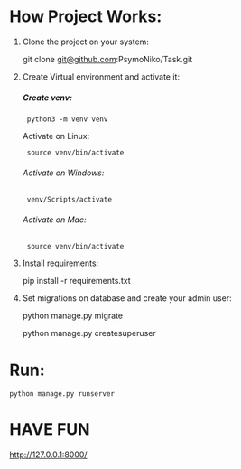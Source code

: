 # How Project Works:

1) Clone the project on your system:

    
    git clone git@github.com:PsymoNiko/Task.git

2) Create Virtual environment and activate it:
    <h5>Create venv:</h5>
    
        python3 -m venv venv    

    <h66>Activate on Linux:</h6>

        source venv/bin/activate

    <h6>Activate on Windows:</h6>
        
        venv/Scripts/activate

    <h6>Activate on Mac:</h6>
        
        source venv/bin/activate

3) Install requirements:

        
    pip install -r requirements.txt


4) Set migrations on database and create your admin user:


    python manage.py migrate
    
    python manage.py createsuperuser

# Run:

    python manage.py runserver

# HAVE FUN
http://127.0.0.1:8000/